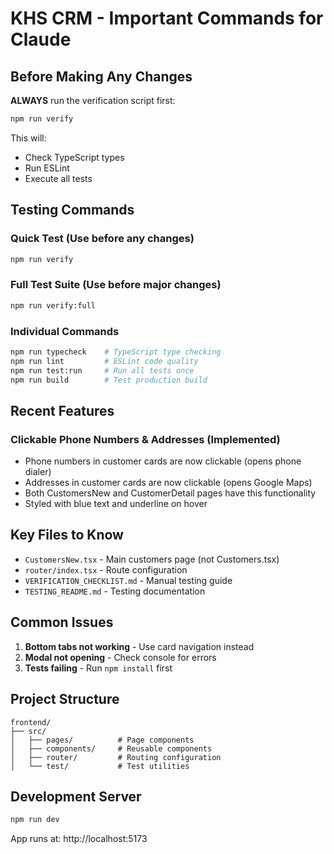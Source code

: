 # KHS CRM - Important Commands for Claude

## Before Making Any Changes

**ALWAYS** run the verification script first:

```bash
npm run verify
```

This will:
- Check TypeScript types
- Run ESLint
- Execute all tests

## Testing Commands

### Quick Test (Use before any changes)
```bash
npm run verify
```

### Full Test Suite (Use before major changes)
```bash
npm run verify:full
```

### Individual Commands
```bash
npm run typecheck    # TypeScript type checking
npm run lint         # ESLint code quality
npm run test:run     # Run all tests once
npm run build        # Test production build
```

## Recent Features

### Clickable Phone Numbers & Addresses (Implemented)
- Phone numbers in customer cards are now clickable (opens phone dialer)
- Addresses in customer cards are now clickable (opens Google Maps)
- Both CustomersNew and CustomerDetail pages have this functionality
- Styled with blue text and underline on hover

## Key Files to Know

- `CustomersNew.tsx` - Main customers page (not Customers.tsx)
- `router/index.tsx` - Route configuration
- `VERIFICATION_CHECKLIST.md` - Manual testing guide
- `TESTING_README.md` - Testing documentation

## Common Issues

1. **Bottom tabs not working** - Use card navigation instead
2. **Modal not opening** - Check console for errors
3. **Tests failing** - Run `npm install` first

## Project Structure

```
frontend/
├── src/
│   ├── pages/          # Page components
│   ├── components/     # Reusable components
│   ├── router/         # Routing configuration
│   └── test/           # Test utilities
```

## Development Server

```bash
npm run dev
```

App runs at: http://localhost:5173